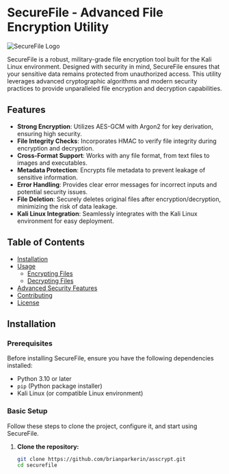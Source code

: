 # SecureFile - Advanced File Encryption Utility

![SecureFile Logo](assets/securefile_logo.png)

SecureFile is a robust, military-grade file encryption tool built for the Kali Linux environment. Designed with security in mind, SecureFile ensures that your sensitive data remains protected from unauthorized access. This utility leverages advanced cryptographic algorithms and modern security practices to provide unparalleled file encryption and decryption capabilities.

## Features

- **Strong Encryption**: Utilizes AES-GCM with Argon2 for key derivation, ensuring high security.
- **File Integrity Checks**: Incorporates HMAC to verify file integrity during encryption and decryption.
- **Cross-Format Support**: Works with any file format, from text files to images and executables.
- **Metadata Protection**: Encrypts file metadata to prevent leakage of sensitive information.
- **Error Handling**: Provides clear error messages for incorrect inputs and potential security issues.
- **File Deletion**: Securely deletes original files after encryption/decryption, minimizing the risk of data leakage.
- **Kali Linux Integration**: Seamlessly integrates with the Kali Linux environment for easy deployment.

## Table of Contents

- [Installation](#installation)
- [Usage](#usage)
  - [Encrypting Files](#encrypting-files)
  - [Decrypting Files](#decrypting-files)
- [Advanced Security Features](#advanced-security-features)
- [Contributing](#contributing)
- [License](#license)

## Installation

### Prerequisites

Before installing SecureFile, ensure you have the following dependencies installed:

- Python 3.10 or later
- `pip` (Python package installer)
- Kali Linux (or compatible Linux environment)

### Basic Setup

Follow these steps to clone the project, configure it, and start using SecureFile.

1. **Clone the repository:**

   ```bash
   git clone https://github.com/brianparkerin/asscrypt.git
   cd securefile
